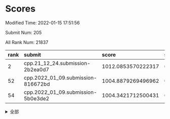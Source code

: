 # Scores

Modified Time: 2022-01-15 17:51:56

Submit Num: 205

All Rank Num: 21837

| rank |               submit               |       score        |       sigma        | pk_num |
| :--- | :--------------------------------- | :----------------- | :----------------- | :----- |
| 2    | cpp.21_12_24.submission-2b2ea0d7   | 1012.0853570222317 | 0.7875799090849424 | 427    |
| 52   | cpp.2022_01_09.submission-816672bd | 1004.8879269496962 | 0.7142850297256478 | 425    |
| 54   | cpp.2022_01_09.submission-5b0e3de2 | 1004.3421712500431 | 0.7279672724898619 | 430    |


<details>
<summary>全部</summary>

| rank |                 submit                 |       score        |       sigma        | pk_num |
| :--- | :------------------------------------- | :----------------- | :----------------- | :----- |
| 1    | gobigger.level_3.submission_level_3_32 | 1012.1061102359887 | 0.7680248745582908 | 425    |
| 2    | cpp.21_12_24.submission-2b2ea0d7       | 1012.0853570222317 | 0.7875799090849424 | 427    |
| 3    | gobigger.level_3.submission_level_3_27 | 1011.8186317170884 | 0.7770080952371229 | 426    |
| 4    | gobigger.level_3.submission_level_3_38 | 1011.4952508902269 | 0.7765091749788622 | 428    |
| 5    | gobigger.level_3.submission_level_3_34 | 1011.2894207725814 | 0.7754655212622994 | 427    |
| 6    | gobigger.level_3.submission_level_3_43 | 1011.2674721769833 | 0.7756099370270344 | 428    |
| 7    | gobigger.level_3.submission_level_3_11 | 1011.2609037530624 | 0.7942124328150851 | 424    |
| 8    | gobigger.level_3.submission_level_3_37 | 1011.247890060658  | 0.7672245861507883 | 423    |
| 9    | gobigger.level_3.submission_level_3_20 | 1011.2026273746135 | 0.7968693707891883 | 430    |
| 10   | gobigger.level_3.submission_level_3_36 | 1011.1200957556727 | 0.7920843864499978 | 425    |
| 11   | gobigger.level_3.submission_level_3_2  | 1011.1079244029713 | 0.7760438234116438 | 426    |
| 12   | gobigger.level_3.submission_level_3_49 | 1011.0823017821723 | 0.7916088896250738 | 425    |
| 13   | gobigger.level_3.submission_level_3_9  | 1010.7947245548341 | 0.7794468663285068 | 425    |
| 14   | gobigger.level_3.submission_level_3_1  | 1010.7008848300088 | 0.7536961465825782 | 425    |
| 15   | gobigger.level_3.submission_level_3_31 | 1010.5893115756916 | 0.77304445575224   | 429    |
| 16   | gobigger.level_3.submission_level_3_25 | 1010.5474065071492 | 0.7680581238840656 | 427    |
| 17   | gobigger.level_3.submission_level_3_41 | 1010.4710289451801 | 0.7469291258436    | 426    |
| 18   | gobigger.level_3.submission_level_3_15 | 1010.3609749015006 | 0.7753875759128295 | 428    |
| 19   | gobigger.level_3.submission_level_3_3  | 1010.2311030558003 | 0.7430019436000139 | 426    |
| 20   | gobigger.level_3.submission_level_3_10 | 1010.2211274060091 | 0.7660800744703123 | 424    |
| 21   | gobigger.level_3.submission_level_3_16 | 1009.9969617090052 | 0.744461156382347  | 430    |
| 22   | gobigger.level_3.submission_level_3_21 | 1009.9101105559736 | 0.7637376946883946 | 425    |
| 23   | gobigger.level_3.submission_level_3_6  | 1009.8890555305259 | 0.7582358060522909 | 431    |
| 24   | gobigger.level_3.submission_level_3_24 | 1009.8603776764501 | 0.780191759714104  | 428    |
| 25   | gobigger.level_3.submission_level_3_17 | 1009.8595827724888 | 0.7619068695061869 | 427    |
| 26   | gobigger.level_3.submission_level_3_48 | 1009.8415299119894 | 0.7806282010807636 | 423    |
| 27   | gobigger.level_3.submission_level_3_18 | 1009.8292007123176 | 0.7612418236391555 | 426    |
| 28   | gobigger.level_3.submission_level_3_28 | 1009.8175409102016 | 0.7791328998431051 | 430    |
| 29   | gobigger.level_3.submission_level_3_44 | 1009.779269362027  | 0.7603546519936193 | 423    |
| 30   | gobigger.level_3.submission_level_3_47 | 1009.7498018325394 | 0.7605127832772651 | 429    |
| 31   | gobigger.level_3.submission_level_3_26 | 1009.7018479372392 | 0.7429905452267923 | 421    |
| 32   | gobigger.level_3.submission_level_3_12 | 1009.6916126321734 | 0.7482204217216182 | 427    |
| 33   | gobigger.level_3.submission_level_3_23 | 1009.662366536306  | 0.7706417854076875 | 429    |
| 34   | gobigger.level_3.submission_level_3_29 | 1009.6494067683889 | 0.7835108607018807 | 426    |
| 35   | gobigger.level_3.submission_level_3_8  | 1009.5807579175396 | 0.7678272990972348 | 429    |
| 36   | gobigger.level_3.submission_level_3_4  | 1009.4896098377603 | 0.7618433377776083 | 429    |
| 37   | gobigger.level_3.submission_level_3_33 | 1009.4565188166995 | 0.7631165133892334 | 430    |
| 38   | gobigger.level_3.submission_level_3_30 | 1009.3832170531824 | 0.7444762307291918 | 429    |
| 39   | gobigger.level_3.submission_level_3_13 | 1009.3785704780877 | 0.7723244375600442 | 426    |
| 40   | gobigger.level_3.submission_level_3_14 | 1009.3211496885518 | 0.7657231072155344 | 421    |
| 41   | gobigger.level_3.submission_level_3_22 | 1009.306588135214  | 0.7537779634461595 | 426    |
| 42   | gobigger.level_3.submission_level_3_35 | 1009.2557349567519 | 0.7785703800046956 | 428    |
| 43   | gobigger.level_3.submission_level_3_19 | 1009.1835420103992 | 0.7569894932656025 | 427    |
| 44   | gobigger.level_3.submission_level_3_7  | 1009.1234641672958 | 0.7519446950109421 | 425    |
| 45   | gobigger.level_3.submission_level_3_5  | 1009.1224294898367 | 0.7369581497232696 | 431    |
| 46   | gobigger.level_3.submission_level_3_42 | 1009.060597775865  | 0.7394035981339914 | 423    |
| 47   | gobigger.level_3.submission_level_3_0  | 1008.9508274807129 | 0.7464794346203438 | 422    |
| 48   | gobigger.level_3.submission_level_3_39 | 1008.936511900906  | 0.737482068211476  | 421    |
| 49   | gobigger.level_3.submission_level_3_40 | 1008.7867877331105 | 0.7447051323265689 | 427    |
| 50   | gobigger.level_3.submission_level_3_45 | 1008.7207019500958 | 0.7553824341831336 | 428    |
| 51   | gobigger.level_3.submission_level_3_46 | 1008.6115919445183 | 0.7498714904116719 | 426    |
| 52   | cpp.2022_01_09.submission-816672bd     | 1004.8879269496962 | 0.7142850297256478 | 425    |
| 53   | gobigger.level_1.submission_level_1_20 | 1004.6630298221431 | 0.7236410908117965 | 423    |
| 54   | cpp.2022_01_09.submission-5b0e3de2     | 1004.3421712500431 | 0.7279672724898619 | 430    |
| 55   | gobigger.level_1.submission_level_1_8  | 1004.2924721815085 | 0.7285576502657097 | 426    |
| 56   | gobigger.level_1.submission_level_1_18 | 1004.2644248627487 | 0.7206311852799848 | 429    |
| 57   | gobigger.level_1.submission_level_1_5  | 1004.190794993839  | 0.7321953891702495 | 432    |
| 58   | gobigger.level_1.submission_level_1_1  | 1003.9863927831116 | 0.6980783657792351 | 425    |
| 59   | gobigger.level_1.submission_level_1_43 | 1003.8535365017136 | 0.7137881559112771 | 422    |
| 60   | gobigger.level_1.submission_level_1_6  | 1003.8022564588485 | 0.7195026323029885 | 427    |
| 61   | gobigger.level_1.submission_level_1_34 | 1003.7998751609597 | 0.7183767988487543 | 424    |
| 62   | gobigger.level_1.submission_level_1_41 | 1003.7489418593129 | 0.7075155862361368 | 427    |
| 63   | gobigger.level_1.submission_level_1_13 | 1003.6772425066667 | 0.7072792719490916 | 425    |
| 64   | gobigger.level_1.submission_level_1_2  | 1003.6373202876701 | 0.7250225004930918 | 430    |
| 65   | gobigger.level_1.submission_level_1_25 | 1003.6121338212005 | 0.7141163494623234 | 424    |
| 66   | gobigger.level_1.submission_level_1_31 | 1003.6006928030055 | 0.7057273701747991 | 425    |
| 67   | gobigger.level_1.submission_level_1_27 | 1003.5611608192359 | 0.7260482648267942 | 427    |
| 68   | gobigger.level_1.submission_level_1_36 | 1003.454950855553  | 0.7241148387375658 | 427    |
| 69   | gobigger.level_1.submission_level_1_12 | 1003.4544037138962 | 0.7161500042756543 | 425    |
| 70   | gobigger.level_1.submission_level_1_28 | 1003.4454343736594 | 0.7247100392167034 | 424    |
| 71   | gobigger.level_1.submission_level_1_49 | 1003.4379790164247 | 0.7178558638083223 | 428    |
| 72   | gobigger.level_1.submission_level_1_9  | 1003.3417291462223 | 0.7260874915139374 | 427    |
| 73   | gobigger.level_1.submission_level_1_4  | 1003.340767516696  | 0.7351774928843808 | 428    |
| 74   | gobigger.level_1.submission_level_1_26 | 1003.3119660801368 | 0.7160606410165397 | 430    |
| 75   | gobigger.level_1.submission_level_1_23 | 1003.3040294892432 | 0.7077860842301348 | 427    |
| 76   | gobigger.level_1.submission_level_1_39 | 1003.289876371175  | 0.7066259314001813 | 423    |
| 77   | gobigger.level_1.submission_level_1_22 | 1003.2082731808059 | 0.7258644236326719 | 427    |
| 78   | gobigger.level_1.submission_level_1_47 | 1003.1818526842961 | 0.7273465518376329 | 422    |
| 79   | gobigger.level_1.submission_level_1_38 | 1003.1703879659981 | 0.7119389483943335 | 424    |
| 80   | gobigger.level_1.submission_level_1_46 | 1003.1329134550919 | 0.7192420378906442 | 430    |
| 81   | gobigger.level_1.submission_level_1_17 | 1003.1063128298227 | 0.7040092655040497 | 424    |
| 82   | gobigger.level_1.submission_level_1_33 | 1003.0428726188841 | 0.7138318356933007 | 425    |
| 83   | gobigger.level_1.submission_level_1_37 | 1003.0136517856885 | 0.7022401917162823 | 428    |
| 84   | gobigger.level_1.submission_level_1_21 | 1002.9833123317637 | 0.7155798120232526 | 419    |
| 85   | gobigger.level_1.submission_level_1_16 | 1002.9582976460425 | 0.7227337702213567 | 428    |
| 86   | gobigger.level_1.submission_level_1_45 | 1002.9558885733427 | 0.7101854440850963 | 426    |
| 87   | gobigger.level_1.submission_level_1_35 | 1002.9239971144576 | 0.7073686426770465 | 422    |
| 88   | gobigger.level_1.submission_level_1_30 | 1002.8164984681539 | 0.7055271536568887 | 427    |
| 89   | gobigger.level_1.submission_level_1_3  | 1002.7761745489264 | 0.7053658152816208 | 430    |
| 90   | gobigger.level_1.submission_level_1_29 | 1002.7652395943225 | 0.708871508088895  | 423    |
| 91   | gobigger.level_1.submission_level_1_24 | 1002.6895358356513 | 0.7098146639069538 | 427    |
| 92   | gobigger.level_1.submission_level_1_44 | 1002.6794212333987 | 0.7079344747005644 | 429    |
| 93   | gobigger.level_1.submission_level_1_15 | 1002.5473144282345 | 0.7107483556199243 | 427    |
| 94   | gobigger.level_1.submission_level_1_14 | 1002.5198959834131 | 0.7127062909141215 | 422    |
| 95   | gobigger.level_1.submission_level_1_40 | 1002.3822632777511 | 0.7156892927733912 | 427    |
| 96   | gobigger.level_1.submission_level_1_7  | 1002.285280477601  | 0.724585190246809  | 425    |
| 97   | gobigger.level_1.submission_level_1_19 | 1002.1241701322539 | 0.7155676864777832 | 422    |
| 98   | gobigger.level_1.submission_level_1_48 | 1002.0092245701279 | 0.7180076609554076 | 423    |
| 99   | gobigger.level_1.submission_level_1_32 | 1001.9973279095259 | 0.7209743804007434 | 431    |
| 100  | gobigger.level_1.submission_level_1_42 | 1001.9613600086643 | 0.7056965064592481 | 427    |
| 101  | gobigger.level_1.submission_level_1_10 | 1001.412865758436  | 0.7127312375001078 | 429    |
| 102  | gobigger.level_1.submission_level_1_11 | 1001.2940277541975 | 0.6922090653762265 | 426    |
| 103  | gobigger.level_1.submission_level_1_0  | 1001.1115744228765 | 0.7146714374034833 | 425    |
| 104  | gobigger.random.submission_random_10   | 996.8471682599491  | 0.7011330938111592 | 430    |
| 105  | gobigger.random.submission_random_3    | 996.6984144250188  | 0.7135695204123153 | 423    |
| 106  | gobigger.random.submission_random_6    | 996.6568771667755  | 0.7072819128266995 | 424    |
| 107  | gobigger.random.submission_random_49   | 996.647905503851   | 0.7026796782715797 | 424    |
| 108  | gobigger.random.submission_random_26   | 996.6303703770245  | 0.7091547867871335 | 426    |
| 109  | gobigger.random.submission_random_48   | 996.4926203035953  | 0.7070047660603973 | 428    |
| 110  | gobigger.random.submission_random_24   | 996.4875164427419  | 0.7157363743838868 | 430    |
| 111  | gobigger.random.submission_random_17   | 996.3802712553648  | 0.7121236136923645 | 424    |
| 112  | gobigger.random.submission_random_28   | 996.3643468569469  | 0.7234468892765545 | 424    |
| 113  | gobigger.random.submission_random_33   | 996.3632236794504  | 0.7194681380271825 | 430    |
| 114  | gobigger.random.submission_random_40   | 996.2578186269243  | 0.7070554686355834 | 426    |
| 115  | gobigger.random.submission_random_15   | 996.2323266293076  | 0.7004353262967699 | 424    |
| 116  | gobigger.random.submission_random_38   | 996.1303548876343  | 0.7070345868548842 | 424    |
| 117  | gobigger.random.submission_random_5    | 996.1293223629701  | 0.7220308524604285 | 423    |
| 118  | gobigger.random.submission_random_37   | 996.1008421148798  | 0.7226831621756206 | 429    |
| 119  | gobigger.random.submission_random_14   | 996.0283673993059  | 0.7057472859239835 | 422    |
| 120  | gobigger.random.submission_random_39   | 996.0269769901366  | 0.7021299956541613 | 427    |
| 121  | gobigger.random.submission_random_20   | 996.0209221959338  | 0.6957798714568803 | 424    |
| 122  | gobigger.random.submission_random_22   | 996.0161785991129  | 0.7078164447658132 | 430    |
| 123  | gobigger.random.submission_random_12   | 996.0033387077883  | 0.7023512167348437 | 425    |
| 124  | gobigger.random.submission_random_11   | 995.9583112724415  | 0.711277625558346  | 428    |
| 125  | gobigger.random.submission_random_8    | 995.8599366849384  | 0.719297895890416  | 427    |
| 126  | gobigger.random.submission_random_23   | 995.8301626864885  | 0.7057902064076987 | 427    |
| 127  | gobigger.random.submission_random_35   | 995.8052634647349  | 0.7197504081783206 | 427    |
| 128  | gobigger.random.submission_random_32   | 995.7866017736494  | 0.7120456472207557 | 425    |
| 129  | gobigger.random.submission_random_18   | 995.7837743655696  | 0.7080672078809865 | 431    |
| 130  | gobigger.random.submission_random_41   | 995.758522324957   | 0.7070182191705818 | 425    |
| 131  | gobigger.random.submission_random_29   | 995.7181508657421  | 0.7066595346855225 | 422    |
| 132  | gobigger.random.submission_random_46   | 995.7005866437468  | 0.7103502233172955 | 425    |
| 133  | gobigger.random.submission_random_36   | 995.6930499497334  | 0.708441466160698  | 427    |
| 134  | gobigger.random.submission_random_21   | 995.610550650206   | 0.711837342586886  | 426    |
| 135  | gobigger.random.submission_random_34   | 995.5599808729643  | 0.7000807551450444 | 430    |
| 136  | gobigger.random.submission_random_0    | 995.5566371017752  | 0.713398609971879  | 427    |
| 137  | gobigger.random.submission_random_44   | 995.5025097190304  | 0.7149520934408458 | 430    |
| 138  | gobigger.random.submission_random_42   | 995.4867993089944  | 0.7044998746673113 | 422    |
| 139  | gobigger.random.submission_random_45   | 995.4778581551227  | 0.7150238345629223 | 429    |
| 140  | gobigger.random.submission_random_7    | 995.4501897402653  | 0.7186160940068993 | 428    |
| 141  | gobigger.random.submission_random_1    | 995.4155401130624  | 0.7109311450034892 | 430    |
| 142  | gobigger.random.submission_random_16   | 995.380013622064   | 0.7042237166338077 | 422    |
| 143  | gobigger.random.submission_random_47   | 995.3724669913795  | 0.711920270571918  | 430    |
| 144  | gobigger.random.submission_random_25   | 995.1785838419277  | 0.7174912421040307 | 421    |
| 145  | gobigger.random.submission_random_2    | 995.1376574043551  | 0.7161882956733437 | 425    |
| 146  | gobigger.random.submission_random_13   | 995.0473482758283  | 0.7105810685290109 | 423    |
| 147  | gobigger.random.submission_random_43   | 995.044850643196   | 0.7204010557227207 | 418    |
| 148  | gobigger.random.submission_random_27   | 994.9299518774961  | 0.7122922943450898 | 431    |
| 149  | gobigger.random.submission_random_9    | 994.5670430374092  | 0.7117733333140681 | 424    |
| 150  | gobigger.random.submission_random_4    | 994.5452635021094  | 0.7233098147598951 | 425    |
| 151  | gobigger.random.submission_random_30   | 994.5328160602263  | 0.706878852668747  | 431    |
| 152  | gobigger.random.submission_random_31   | 994.4728863849177  | 0.7133853343596861 | 423    |
| 153  | gobigger.level_2.submission_level_2_31 | 994.2667936699471  | 0.7297990445122825 | 424    |
| 154  | gobigger.random.submission_random_19   | 994.1479356291564  | 0.7167508314362627 | 425    |
| 155  | gobigger.level_2.submission_level_2_29 | 994.0345436457264  | 0.7269411240240815 | 428    |
| 156  | gobigger.level_2.submission_level_2_47 | 993.5666354531077  | 0.7283148820150541 | 428    |
| 157  | gobigger.level_2.submission_level_2_10 | 993.5609290327279  | 0.7311982022744592 | 426    |
| 158  | gobigger.level_2.submission_level_2_13 | 993.5297543828136  | 0.7380756236213843 | 428    |
| 159  | gobigger.level_2.submission_level_2_39 | 993.5119663538804  | 0.7227368986927406 | 430    |
| 160  | gobigger.level_2.submission_level_2_37 | 993.4175143623759  | 0.7224407065930316 | 431    |
| 161  | gobigger.level_2.submission_level_2_5  | 993.3771410552176  | 0.7329412891993402 | 427    |
| 162  | gobigger.level_2.submission_level_2_41 | 993.3101135488109  | 0.7430587849910997 | 425    |
| 163  | gobigger.level_2.submission_level_2_34 | 993.3097807840037  | 0.7210279666229511 | 426    |
| 164  | gobigger.level_2.submission_level_2_32 | 993.3036281345844  | 0.7255359738080763 | 424    |
| 165  | gobigger.level_2.submission_level_2_46 | 993.2695353436488  | 0.7431560545942335 | 420    |
| 166  | gobigger.level_2.submission_level_2_45 | 992.9554206077137  | 0.735588854345285  | 426    |
| 167  | gobigger.level_2.submission_level_2_0  | 992.9326355630166  | 0.7384981510871008 | 422    |
| 168  | gobigger.level_2.submission_level_2_6  | 992.9223389182844  | 0.7505620734208891 | 429    |
| 169  | gobigger.level_2.submission_level_2_22 | 992.8512963901607  | 0.7429766987068755 | 423    |
| 170  | gobigger.level_2.submission_level_2_36 | 992.8258956275974  | 0.7357557396241482 | 430    |
| 171  | gobigger.level_2.submission_level_2_43 | 992.747023658453   | 0.7344754880545891 | 422    |
| 172  | gobigger.level_2.submission_level_2_2  | 992.7188330731469  | 0.7404736576344292 | 429    |
| 173  | gobigger.level_2.submission_level_2_27 | 992.5648005462467  | 0.7315093353178074 | 425    |
| 174  | gobigger.level_2.submission_level_2_9  | 992.533458231591   | 0.7294337707069839 | 421    |
| 175  | gobigger.level_2.submission_level_2_11 | 992.4781099275003  | 0.7554096319388379 | 435    |
| 176  | gobigger.level_2.submission_level_2_17 | 992.4750987168527  | 0.7482865036116361 | 423    |
| 177  | gobigger.level_2.submission_level_2_44 | 992.3340810623326  | 0.7558146963337852 | 423    |
| 178  | gobigger.level_2.submission_level_2_4  | 992.3025323533919  | 0.751440561006572  | 425    |
| 179  | gobigger.level_2.submission_level_2_30 | 992.2458376040136  | 0.7416400350031812 | 429    |
| 180  | gobigger.level_2.submission_level_2_42 | 992.1495166456485  | 0.7335539364551827 | 426    |
| 181  | gobigger.level_2.submission_level_2_3  | 992.1269866843328  | 0.7386995821879127 | 426    |
| 182  | gobigger.level_2.submission_level_2_1  | 992.0556720734899  | 0.7689452151498963 | 426    |
| 183  | gobigger.level_2.submission_level_2_21 | 992.0520267788411  | 0.7403316333503747 | 425    |
| 184  | gobigger.level_2.submission_level_2_28 | 992.0312558847206  | 0.7500112354771    | 429    |
| 185  | gobigger.level_2.submission_level_2_49 | 991.9912785691156  | 0.7381037683893908 | 425    |
| 186  | gobigger.level_2.submission_level_2_35 | 991.9226307042014  | 0.7339339163462205 | 426    |
| 187  | gobigger.level_2.submission_level_2_19 | 991.8769719501439  | 0.7645526995915124 | 427    |
| 188  | gobigger.level_2.submission_level_2_12 | 991.6578655281263  | 0.7335235766130087 | 427    |
| 189  | gobigger.level_2.submission_level_2_15 | 991.6457864583841  | 0.7498350528516479 | 425    |
| 190  | gobigger.level_2.submission_level_2_8  | 991.4821304838152  | 0.7414416157179773 | 425    |
| 191  | gobigger.level_2.submission_level_2_40 | 991.3501383298266  | 0.7658558437041475 | 424    |
| 192  | gobigger.level_2.submission_level_2_7  | 991.3333544903757  | 0.7449265117019013 | 425    |
| 193  | gobigger.level_2.submission_level_2_18 | 991.2196890856624  | 0.7483977607596666 | 431    |
| 194  | gobigger.level_2.submission_level_2_24 | 991.1381405489135  | 0.7678389744163497 | 423    |
| 195  | gobigger.level_2.submission_level_2_48 | 991.0973087165038  | 0.7374445116361527 | 425    |
| 196  | gobigger.level_2.submission_level_2_26 | 991.041491558417   | 0.7382341701855526 | 426    |
| 197  | gobigger.level_2.submission_level_2_23 | 990.8419156155085  | 0.7433741417801896 | 426    |
| 198  | gobigger.level_2.submission_level_2_14 | 990.827033955849   | 0.7521870023152889 | 425    |
| 199  | gobigger.level_2.submission_level_2_16 | 990.8198404835022  | 0.7587065993931971 | 423    |
| 200  | gobigger.level_2.submission_level_2_25 | 990.7864974486884  | 0.7464434202629655 | 425    |
| 201  | gobigger.level_2.submission_level_2_38 | 990.6876074689809  | 0.748382792135747  | 430    |
| 202  | gobigger.level_2.submission_level_2_33 | 989.6290444575628  | 0.7836290050585472 | 419    |
| 203  | gobigger.level_2.submission_level_2_20 | 989.4105709148932  | 0.7616370748116403 | 426    |
| 204  | gobigger.none.submission_none_1        | 978.8174188047254  | 1.222621759911347  | 426    |
| 205  | gobigger.none.submission_none_0        | 976.7550810812346  | 1.4347358959992962 | 428    |

</details>